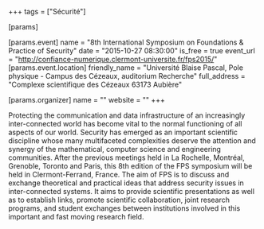 +++
tags = ["Sécurité"]

[params]

[params.event]
name = "8th International Symposium on Foundations & Practice of Security"
date = "2015-10-27 08:30:00"
is_free = true
event_url = "http://confiance-numerique.clermont-universite.fr/fps2015/"
[params.event.location]
friendly_name = "Université Blaise Pascal, Pole physique - Campus des Cézeaux, auditorium Recherche"
full_address = "Complexe scientifique des Cézeaux 63173 Aubière"

[params.organizer]
name = ""
website = ""
+++

Protecting the communication and data infrastructure of an increasingly inter-connected world has become vital to the normal functioning of all aspects of our world. Security has emerged as an important scientific discipline whose many multifaceted complexities deserve the attention and synergy of the mathematical, computer science and engineering communities. After the previous meetings held in La Rochelle, Montréal, Grenoble, Toronto and Paris, this 8th edition of the FPS symposium will be held in Clermont-Ferrand, France. The aim of FPS is to discuss and exchange theoretical and practical ideas that address security issues in inter-connected systems. It aims to provide scientific presentations as well as to establish links, promote scientific collaboration, joint research programs, and student exchanges between institutions involved in this important and fast moving research field.
